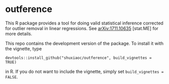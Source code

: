 # outference

This R package provides a tool for doing valid statistical inference corrected for outlier removal in linear regressions. See [arXiv:1711.10635](https://arxiv.org/abs/1711.10635) [stat.ME] for more details. 

This repo contains the development version of the package. To install it with the vignette, type 
```{r}
devtools::install_github("shuxiaoc/outference", build_vignettes = TRUE)
```
in R. If you do not want to include the vignette, simply set `build_vignettes = FALSE`.

